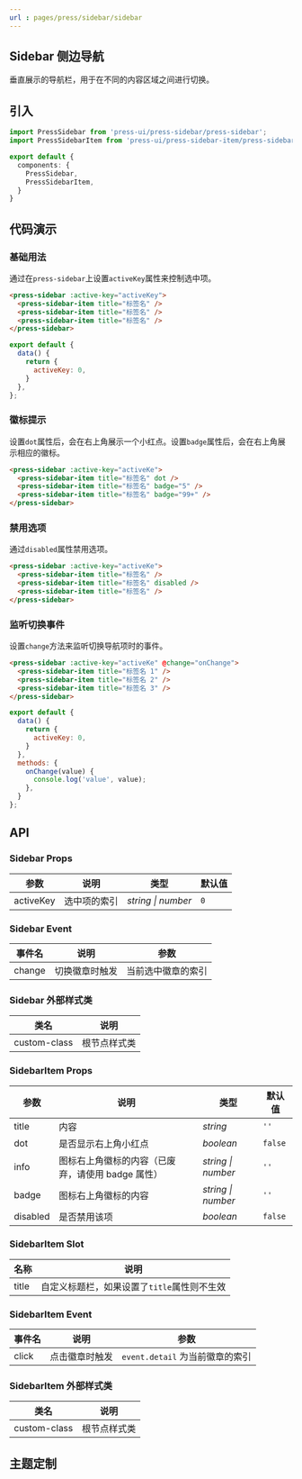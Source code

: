 ```yaml
---
url : pages/press/sidebar/sidebar
---
```


## Sidebar 侧边导航

垂直展示的导航栏，用于在不同的内容区域之间进行切换。


## 引入

```ts
import PressSidebar from 'press-ui/press-sidebar/press-sidebar';
import PressSidebarItem from 'press-ui/press-sidebar-item/press-sidebar-item';

export default {
  components: {
    PressSidebar,
    PressSidebarItem,
  }
}
```

## 代码演示

### 基础用法

通过在`press-sidebar`上设置`activeKey`属性来控制选中项。

```html
<press-sidebar :active-key="activeKey">
  <press-sidebar-item title="标签名" />
  <press-sidebar-item title="标签名" />
  <press-sidebar-item title="标签名" />
</press-sidebar>
```

```javascript
export default {
  data() {
    return {
      activeKey: 0,
    }
  },
};
```

### 徽标提示

设置`dot`属性后，会在右上角展示一个小红点。设置`badge`属性后，会在右上角展示相应的徽标。

```html
<press-sidebar :active-key="activeKe">
  <press-sidebar-item title="标签名" dot />
  <press-sidebar-item title="标签名" badge="5" />
  <press-sidebar-item title="标签名" badge="99+" />
</press-sidebar>
```

### 禁用选项

通过`disabled`属性禁用选项。

```html
<press-sidebar :active-key="activeKe">
  <press-sidebar-item title="标签名" />
  <press-sidebar-item title="标签名" disabled />
  <press-sidebar-item title="标签名" />
</press-sidebar>
```

### 监听切换事件

设置`change`方法来监听切换导航项时的事件。

```html
<press-sidebar :active-key="activeKe" @change="onChange">
  <press-sidebar-item title="标签名 1" />
  <press-sidebar-item title="标签名 2" />
  <press-sidebar-item title="标签名 3" />
</press-sidebar>
```

```js
export default {
  data() {
    return {
      activeKey: 0,
    }
  },
  methods: {
    onChange(value) {
      console.log('value', value);
    },
  }
};
```

## API

### Sidebar Props

| 参数      | 说明         | 类型               | 默认值 |
| --------- | ------------ | ------------------ | ------ |
| activeKey | 选中项的索引 | _string \| number_ | `0`    |

### Sidebar Event

| 事件名 | 说明           | 参数               |
| ------ | -------------- | ------------------ |
| change | 切换徽章时触发 | 当前选中徽章的索引 |

### Sidebar 外部样式类

| 类名         | 说明         |
| ------------ | ------------ |
| custom-class | 根节点样式类 |

### SidebarItem Props

| 参数     | 说明                                              | 类型               | 默认值  |
| -------- | ------------------------------------------------- | ------------------ | ------- |
| title    | 内容                                              | _string_           | `''`    |
| dot      | 是否显示右上角小红点                              | _boolean_          | `false` |
| info     | 图标右上角徽标的内容（已废弃，请使用 badge 属性） | _string \| number_ | `''`    |
| badge    | 图标右上角徽标的内容                              | _string \| number_ | `''`    |
| disabled | 是否禁用该项                                      | _boolean_          | `false` |

### SidebarItem Slot

| 名称  | 说明                                        |
| ----- | ------------------------------------------- |
| title | 自定义标题栏，如果设置了`title`属性则不生效 |

### SidebarItem Event

| 事件名 | 说明           | 参数                            |
| ------ | -------------- | ------------------------------- |
| click  | 点击徽章时触发 | `event.detail` 为当前徽章的索引 |

### SidebarItem 外部样式类

| 类名         | 说明         |
| ------------ | ------------ |
| custom-class | 根节点样式类 |


## 主题定制

<theme-config />